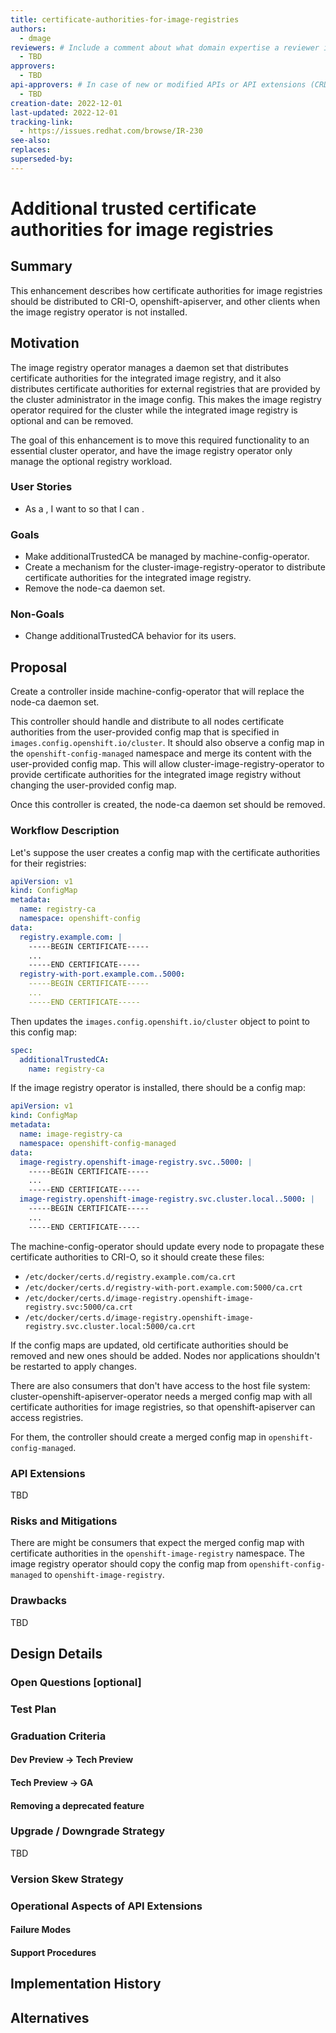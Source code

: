 ```yaml
---
title: certificate-authorities-for-image-registries
authors:
  - dmage
reviewers: # Include a comment about what domain expertise a reviewer is expected to bring and what area of the enhancement you expect them to focus on. For example: - "@networkguru, for networking aspects, please look at IP bootstrapping aspect"
  - TBD
approvers:
  - TBD
api-approvers: # In case of new or modified APIs or API extensions (CRDs, aggregated apiservers, webhooks, finalizers). If there is no API change, use "None"
  - TBD
creation-date: 2022-12-01
last-updated: 2022-12-01
tracking-link:
  - https://issues.redhat.com/browse/IR-230
see-also:
replaces:
superseded-by:
---
```


# Additional trusted certificate authorities for image registries

## Summary

This enhancement describes how certificate authorities for image registries
should be distributed to CRI-O, openshift-apiserver, and other clients when the
image registry operator is not installed.

## Motivation

The image registry operator manages a daemon set that distributes certificate
authorities for the integrated image registry, and it also distributes
certificate authorities for external registries that are provided by the
cluster administrator in the image config. This makes the image registry
operator required for the cluster while the integrated image registry is
optional and can be removed.

The goal of this enhancement is to move this required functionality to an
essential cluster operator, and have the image registry operator only manage
the optional registry workload.

### User Stories

* As a <role>, I want to <take some action> so that I can <accomplish a
goal>.

### Goals

* Make additionalTrustedCA be managed by machine-config-operator.
* Create a mechanism for the cluster-image-registry-operator to distribute
  certificate authorities for the integrated image registry.
* Remove the node-ca daemon set.

### Non-Goals

* Change additionalTrustedCA behavior for its users.

## Proposal

Create a controller inside machine-config-operator that will replace the
node-ca daemon set.

This controller should handle and distribute to all nodes certificate
authorities from the user-provided config map that is specified in
`images.config.openshift.io/cluster`. It should also observe a config map in
the `openshift-config-managed` namespace and merge its content with the
user-provided config map. This will allow cluster-image-registry-operator to
provide certificate authorities for the integrated image registry without
changing the user-provided config map.

Once this controller is created, the node-ca daemon set should be removed.

### Workflow Description

Let's suppose the user creates a config map with the certificate authorities
for their registries:

```yaml
apiVersion: v1
kind: ConfigMap
metadata:
  name: registry-ca
  namespace: openshift-config
data:
  registry.example.com: |
    -----BEGIN CERTIFICATE-----
    ...
    -----END CERTIFICATE-----
  registry-with-port.example.com..5000:
    -----BEGIN CERTIFICATE-----
    ...
    -----END CERTIFICATE-----
```

Then updates the `images.config.openshift.io/cluster` object to point to this
config map:

```yaml
spec:
  additionalTrustedCA:
    name: registry-ca
```

If the image registry operator is installed, there should be a config map:

```yaml
apiVersion: v1
kind: ConfigMap
metadata:
  name: image-registry-ca
  namespace: openshift-config-managed
data:
  image-registry.openshift-image-registry.svc..5000: |
    -----BEGIN CERTIFICATE-----
    ...
    -----END CERTIFICATE-----
  image-registry.openshift-image-registry.svc.cluster.local..5000: |
    -----BEGIN CERTIFICATE-----
    ...
    -----END CERTIFICATE-----
```

The machine-config-operator should update every node to propagate these
certificate authorities to CRI-O, so it should create these files:

* `/etc/docker/certs.d/registry.example.com/ca.crt`
* `/etc/docker/certs.d/registry-with-port.example.com:5000/ca.crt`
* `/etc/docker/certs.d/image-registry.openshift-image-registry.svc:5000/ca.crt`
* `/etc/docker/certs.d/image-registry.openshift-image-registry.svc.cluster.local:5000/ca.crt`

If the config maps are updated, old certificate authorities should be removed
and new ones should be added. Nodes nor applications shouldn't be restarted to
apply changes.

There are also consumers that don't have access to the host file system:
cluster-openshift-apiserver-operator needs a merged config map with all
certificate authorities for image registries, so that openshift-apiserver can
access registries.

For them, the controller should create a merged config map in
`openshift-config-managed`.

### API Extensions

TBD

### Risks and Mitigations

There are might be consumers that expect the merged config map with certificate
authorities in the `openshift-image-registry` namespace. The image registry
operator should copy the config map from `openshift-config-managed` to
`openshift-image-registry`.

### Drawbacks

TBD

## Design Details

### Open Questions [optional]

### Test Plan

### Graduation Criteria

#### Dev Preview -> Tech Preview

#### Tech Preview -> GA

#### Removing a deprecated feature

### Upgrade / Downgrade Strategy

TBD

### Version Skew Strategy

### Operational Aspects of API Extensions

#### Failure Modes

#### Support Procedures

## Implementation History

## Alternatives
